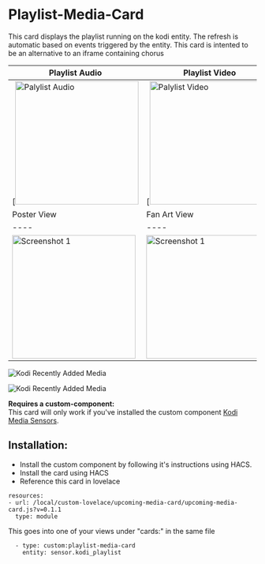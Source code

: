# Playlist-Media-Card

This card displays the playlist running on the kodi entity. The refresh is automatic based on events triggered by the entity. 
This card is intented to be an alternative to an iframe containing chorus


| Playlist Audio | Playlist Video
| ---- | ---- 
[<img src="https://github.com/jtbgroup/playlist-media-card/tree/master/assets/playlist_audio.png" alt="Palylist Audio" width="250"/> | [<img src="https://github.com/jtbgroup/playlist-media-card/tree/master/assets/playlist_video.png" alt="Palylist Video" width="250"/>
| Poster View | Fan Art View
| ---- | ---- 
| <img src="https://github.com/jtbgroup/playlist-media-card/tree/master/assets/playlist_audio.png" alt="Screenshot 1" width="250"> | <img src="https://i.imgur.com/noB7Hub.jpg" alt="Screenshot 1" width="250"> 


![Kodi Recently Added Media](https://raw.githubusercontent.com/jtbgroup/playlist-media-card/master/assets/playlist_audio.png)

![Kodi Recently Added Media](https://raw.githubusercontent.com/boralyl/kodi-recently-added/master/assets/example.png)

**Requires a custom-component:**<br/>
This card will only work if you've installed the custom component [Kodi Media Sensors](https://github.com/jtbgroup/kodi-media-sensors).


## Installation:

* Install the custom component by following it's instructions using HACS.
* Install the card using HACS
* Reference this card in lovelace

```
resources:
- url: /local/custom-lovelace/upcoming-media-card/upcoming-media-card.js?v=0.1.1
  type: module
```

This goes into one of your views under "cards:" in the same file

```
  - type: custom:playlist-media-card
    entity: sensor.kodi_playlist
```